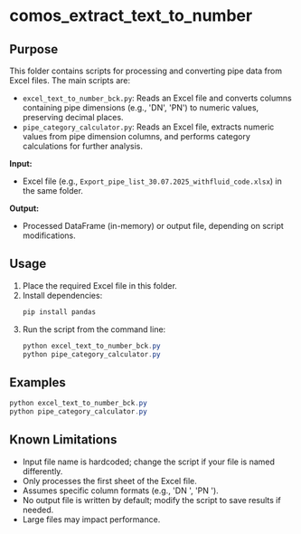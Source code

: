 # comos_extract_text_to_number

## Purpose
This folder contains scripts for processing and converting pipe data from Excel files. The main scripts are:
- `excel_text_to_number_bck.py`: Reads an Excel file and converts columns containing pipe dimensions (e.g., 'DN', 'PN') to numeric values, preserving decimal places.
- `pipe_category_calculator.py`: Reads an Excel file, extracts numeric values from pipe dimension columns, and performs category calculations for further analysis.

**Input:**
- Excel file (e.g., `Export_pipe_list_30.07.2025_withfluid_code.xlsx`) in the same folder.

**Output:**
- Processed DataFrame (in-memory) or output file, depending on script modifications.

## Usage
1. Place the required Excel file in this folder.
2. Install dependencies:
   ```powershell
   pip install pandas
   ```
3. Run the script from the command line:
   ```powershell
   python excel_text_to_number_bck.py
   python pipe_category_calculator.py
   ```

## Examples
```powershell
python excel_text_to_number_bck.py
python pipe_category_calculator.py
```

## Known Limitations
- Input file name is hardcoded; change the script if your file is named differently.
- Only processes the first sheet of the Excel file.
- Assumes specific column formats (e.g., 'DN <number>', 'PN <number>').
- No output file is written by default; modify the script to save results if needed.
- Large files may impact performance.
